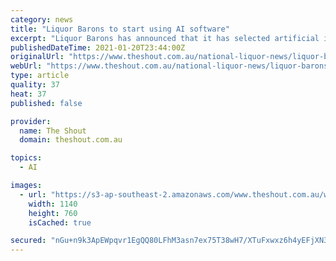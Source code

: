 ```yaml
---
category: news
title: "Liquor Barons to start using AI software"
excerpt: "Liquor Barons has announced that it has selected artificial intelligence (AI) software from Complexica for promotional planning and supplier portal functionality. The WA-based group chose Complexica’s Promotional Campaign Manager (PCM),"
publishedDateTime: 2021-01-20T23:44:00Z
originalUrl: "https://www.theshout.com.au/national-liquor-news/liquor-barons-to-start-using-ai-software/"
webUrl: "https://www.theshout.com.au/national-liquor-news/liquor-barons-to-start-using-ai-software/"
type: article
quality: 37
heat: 37
published: false

provider:
  name: The Shout
  domain: theshout.com.au

topics:
  - AI

images:
  - url: "https://s3-ap-southeast-2.amazonaws.com/www.theshout.com.au/wp-content/uploads/2019/10/11091901/AI-and-technology-story-pic.jpg"
    width: 1140
    height: 760
    isCached: true

secured: "nGu+n9k3ApEWpqvr1EgQQ80LFhM3asn7ex75T38wH7/XTuFxwxz6h4yEFjXN3fafGGYLSwA86ANEItwRJy8Rq1lMOjnTapDyxoTazyZd+0gn/g8o5b8RiKojmY31lul88PAljSqsyWHWHUEb1hI7H2ZRw8AZxrQkwXGKKSaOFF3LBUYZ4n9JEyvVI+KgqhKagU9leL4Q0mD/A/o/Wk1QNU31ls0EcEPx3S63ZvAB4Xhjm7sGoqHPU2cfQA8G5khbeBMciA9S4nwpoyKH/uRAIgWtayhQrqboYFqykU0OQkaL+5eNqGy96sLU+ONLKESL7Ewn1jRfDt5UsKl2z/1+YdU9WiCo2F/DCY7V5EVkLvE=;KvGrXGG3YRKEq9fqzq2RNQ=="
---
```


